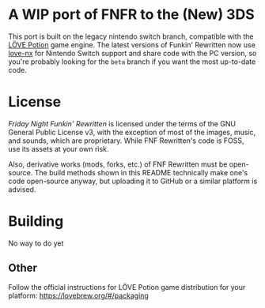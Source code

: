 # A WIP port of FNFR to the (New) 3DS
This port is built on the legacy nintendo switch branch, compatible with the [LÖVE Potion](https://github.com/lovebrew/LovePotion) game engine. The latest versions of Funkin' Rewritten now use [love-nx](https://github.com/retronx-team/love-nx) for Nintendo Switch support and share code with the PC version, so you're probably looking for the `beta` branch if you want the most up-to-date code.

# License
*Friday Night Funkin' Rewritten* is licensed under the terms of the GNU General Public License v3, with the exception of most of the images, music, and sounds, which are proprietary. While FNF Rewritten's code is FOSS, use its assets at your own risk.

Also, derivative works (mods, forks, etc.) of FNF Rewritten must be open-source. The build methods shown in this README technically make one's code open-source anyway, but uploading it to GitHub or a similar platform is advised.

# Building
No way to do yet


## Other
Follow the official instructions for LÖVE Potion game distribution for your platform: https://lovebrew.org/#/packaging
